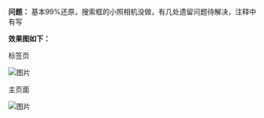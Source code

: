 **问题：**
基本99%还原，搜索框的小照相机没做，有几处遗留问题待解决，注释中有写

**效果图如下：**

标签页

![图片](https://user-images.githubusercontent.com/39029878/130917268-df84d60e-9661-4f8d-b2f1-a553b2e0735b.png)

主页面

![图片](https://user-images.githubusercontent.com/39029878/130917183-60ed4e36-3c3d-471e-a56b-e74e43f11856.png)




